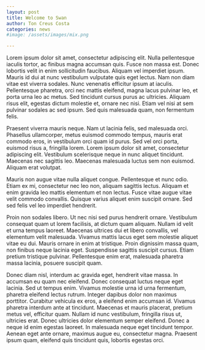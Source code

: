 ```yaml
---
layout: post
title: Welcome to Swan
author: Ton Creus Costa
categories: news
#image: /assets/images/mix.png

---
```


Lorem ipsum dolor sit amet, consectetur adipiscing elit. Nulla pellentesque iaculis tortor, ac finibus magna accumsan quis. Fusce non massa est. Donec lobortis velit in enim sollicitudin faucibus. Aliquam vel imperdiet ipsum. Mauris id dui at nunc vestibulum vulputate quis eget lectus. Nam non diam vitae est viverra sodales. Nunc venenatis efficitur ipsum at iaculis. Pellentesque pharetra, orci nec mattis eleifend, magna lacus pulvinar leo, et porta urna leo ac metus. Sed tincidunt cursus purus ac ultricies. Aliquam risus elit, egestas dictum molestie et, ornare nec nisi. Etiam vel nisi at sem pulvinar sodales ac sed ipsum. Sed quis malesuada quam, non fermentum felis.

Praesent viverra mauris neque. Nam ut lacinia felis, sed malesuada orci. Phasellus ullamcorper, metus euismod commodo tempus, mauris erat commodo eros, in vestibulum orci quam id purus. Sed vel orci porta, euismod risus a, fringilla lorem. Lorem ipsum dolor sit amet, consectetur adipiscing elit. Vestibulum scelerisque neque in nunc aliquet tincidunt. Maecenas nec sagittis leo. Maecenas malesuada luctus sem non euismod. Aliquam erat volutpat.

Mauris non augue vitae nulla aliquet congue. Pellentesque et nunc odio. Etiam ex mi, consectetur nec leo non, aliquam sagittis lectus. Aliquam et enim gravida leo mattis elementum et non lectus. Fusce vitae augue vitae velit commodo convallis. Quisque varius aliquet enim suscipit ornare. Sed sed felis vel leo imperdiet hendrerit.

Proin non sodales libero. Ut nec nisi sed purus hendrerit ornare. Vestibulum consequat quam ut lorem facilisis, at dictum quam aliquam. Nullam id velit et urna tempus laoreet. Maecenas ultrices dui et libero convallis, vel elementum velit malesuada. Vivamus mattis lacus eget sem molestie aliquet vitae eu dui. Mauris ornare in enim at tristique. Proin dignissim massa quam, non finibus neque lacinia eget. Suspendisse sagittis suscipit cursus. Etiam pretium tristique pulvinar. Pellentesque enim erat, malesuada pharetra massa lacinia, posuere suscipit quam.

Donec diam nisl, interdum ac gravida eget, hendrerit vitae massa. In accumsan eu quam nec eleifend. Donec consequat luctus neque eget lacinia. Sed ut tempus enim. Vivamus molestie urna id urna fermentum, pharetra eleifend lectus rutrum. Integer dapibus dolor non maximus porttitor. Curabitur vehicula ex eros, a eleifend enim accumsan id. Vivamus pharetra interdum ante at tincidunt. Maecenas et mauris placerat, pretium metus vel, efficitur quam. Nullam id nunc vestibulum, fringilla risus ut, ultricies erat. Donec ultricies dolor elementum semper eleifend. Donec a neque id enim egestas laoreet. In malesuada neque eget tincidunt tempor. Aenean eget ante ornare, maximus augue eu, consectetur magna. Praesent ipsum quam, eleifend quis tincidunt quis, lobortis egestas orci. 